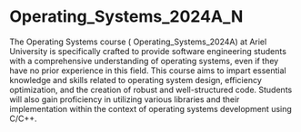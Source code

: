 # Operating_Systems_2024A_N

The Operating Systems course ( Operating_Systems_2024A) at Ariel University is specifically crafted to provide software engineering students with a comprehensive understanding of operating systems, even if they have no prior experience in this field. This course aims to impart essential knowledge and skills related to operating system design, efficiency optimization, and the creation of robust and well-structured code. Students will also gain proficiency in utilizing various libraries and their implementation within the context of operating systems development using C/C++.